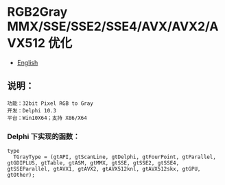 # RGB2Gray MMX/SSE/SSE2/SSE4/AVX/AVX2/AVX512 优化

- [English](readme.md)

## 说明：
    功能：32bit Pixel RGB to Gray
    开发：Delphi 10.3
    平台：Win10X64；支持 X86/X64

### Delphi 下实现的函数：
```
type
  TGrayType = (gtAPI, gtScanLine, gtDelphi, gtFourPoint, gtParallel, gtGDIPLUS, gtTable, gtASM, gtMMX, gtSSE, gtSSE2, gtSSE4, gtSSEParallel, gtAVX1, gtAVX2, gtAVX512knl, gtAVX512skx, gtGPU, gtOther);
```
